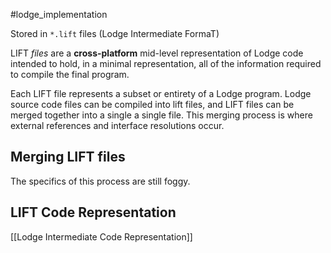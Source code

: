 #lodge_implementation 

Stored in `*.lift` files (Lodge Intermediate FormaT)


LIFT *files* are a **cross-platform** mid-level representation of Lodge code intended to hold, in a minimal representation, all of the information required to compile the final program.

Each LIFT file represents a subset or entirety of a Lodge program. Lodge source code files can be compiled into lift files, and LIFT files can be merged together into a single a single file. This merging process is where external references and interface resolutions occur.



## Merging LIFT files
The specifics of this process are still foggy.


## LIFT Code Representation
[[Lodge Intermediate Code Representation]]
